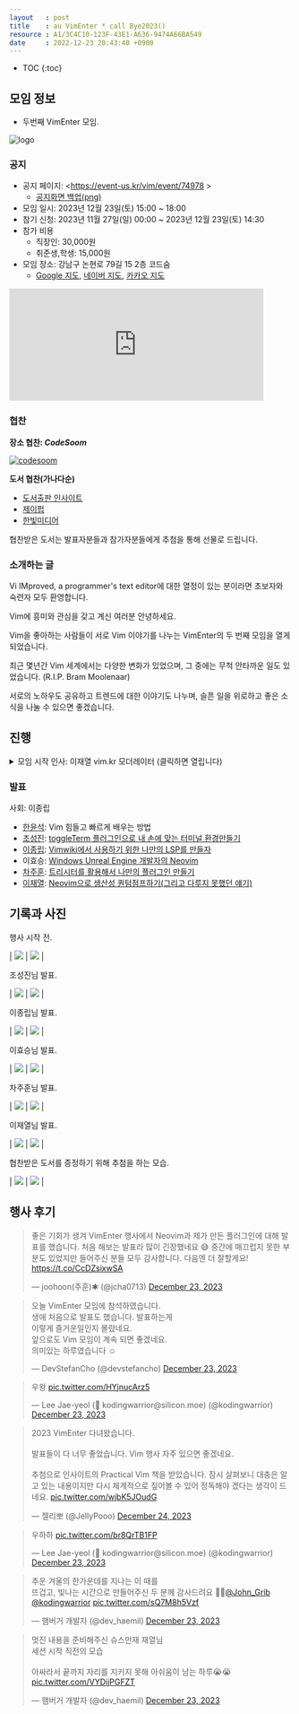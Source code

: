 ```yaml
---
layout   : post
title    : au VimEnter * call Bye2023()
resource : A1/3C4C10-123F-43E1-A636-9474A66BA549
date     : 2022-12-23 20:43:40 +0900
---
```

* TOC
{:toc}

## 모임 정보

- 두번째 VimEnter 모임.

![logo]( /resource/A1/3C4C10-123F-43E1-A636-9474A66BA549/auvimenter2023.jpg )

### 공지

- 공지 페이지: <https://event-us.kr/vim/event/74978 >
    - [공지화면 백업(png)]( ./resource/A1/3C4C10-123F-43E1-A636-9474A66BA549/auvimenter2023-eventus.png )
- 모임 일시: 2023년 12월 23일(토) 15:00 ~ 18:00
- 참기 신청: 2023년 11월 27일(일) 00:00 ~ 2023년 12월 23일(토) 14:30
- 참가 비용
    - 직장인: 30,000원
    - 취준생,학생: 15,000원
- 모임 장소: 강남구 논현로 79길 15 2층 코드숨
    - [Google 지도](https://goo.gl/maps/2fjtgVkgL8oE2Hy29 ), [네이버 지도](https://naver.me/GmV1RgNP ), [카카오 지도](http://kko.to/t_LyPvDnn9 )

<iframe src="https://www.google.com/maps/embed?pb=!1m18!1m12!1m3!1d3165.4426216585402!2d127.03477311618877!3d37.49747747981099!2m3!1f0!2f0!3f0!3m2!1i1024!2i768!4f13.1!3m3!1m2!1s0x357ca155a3cf765d%3A0xab82d523db7369d!2z7ISc7Jq47Yq567OE7IucIOqwleuCqOq1rCDrhbztmITroZw3Oeq4uCAxNSAy7Li1!5e0!3m2!1sko!2skr!4v1673082655943!5m2!1sko!2skr" width="90%" height="200px" style="border:0;" allowfullscreen="" loading="lazy" referrerpolicy="no-referrer-when-downgrade"></iframe>


### 협찬

**장소 협찬: _CodeSoom_**

[![codesoom]( /resource/94/DF5E75-D0EF-43A9-ABCA-E169D4A67BFB/codesoom-logo-pc.png )]( https://www.codesoom.com/ )

**도서 협찬(가나다순)**

- [도서출판 인사이트](https://ebook.insightbook.co.kr/ )
- [제이펍](https://jpub.tistory.com/ )
- [한빛미디어](https://www.hanbit.co.kr/media/ )

협찬받은 도서는 발표자분들과 참가자분들에게 추첨을 통해 선물로 드립니다.


### 소개하는 글

Vi IMproved, a programmer's text editor에 대한 열정이 있는 분이라면 초보자와 숙련자 모두 환영합니다.

Vim에 흥미와 관심을 갖고 계신 여러분 안녕하세요.

Vim을 좋아하는 사람들이 서로 Vim 이야기를 나누는 VimEnter의 두 번째 모임을 열게 되었습니다.

최근 몇년간 Vim 세계에서는 다양한 변화가 있었으며, 그 중에는 무척 안타까운 일도 있었습니다. (R.I.P. Bram Moolenaar)

서로의 노하우도 공유하고 트렌드에 대한 이야기도 나누며, 슬픈 일을 위로하고 좋은 소식을 나눌 수 있으면 좋겠습니다.

## 진행

<details><summary>모임 시작 인사: 이재열 vim.kr 모더레이터 (클릭하면 열립니다)</summary>
<div markdown="1">

>
안녕하세요. 저는 한국어권의 Vim 사용자들을 위한 커뮤니티, vim.kr의 모더레이터 이재열입니다. kodingwarrior 혹은 kokoko.kojima 라는 닉네임을 사용하고 있습니다.
>
vim.kr 디스코드를 2023년 1월에 개설 시작했는데, 12월 23일인 지금은 335명 정도 되는 것 같아요. 나름 의도한 규모이긴 했지만, 저도 진짜 이 정도 규모로 사람들이 모이게 될 줄은 상상도 못했어요. 그만큼 Vim에 대한 애정을 가지신 분들이 곳곳에 숨어있었다는 것의 방증이겠죠.
>
제가 Vim(엄밀하게는 네오빔이죠) 을 본격적으로 사용하게 된 지는 이제 1년하고도 2개월이 되어갑니다.
2019년 쯤이었을까요?
Vim에 본격적으로 맛들이기 전에는 약간 Vim 쓰는 사람들이 멋져보이기도 했어요.
Vundle이라는걸 세팅해보긴 했지만, 본격적으로 사용하는 방법을 모르기도 했었고 VSCode 만큼은 생산성이 나오지 않았어서 포기했었습니다.
그러면서도 Vim으로 생산성을 쭉쭉 뽑아내는 사람들을 보면서도 부러웠고, 시간이 좀 지나고 나서는 Vim이 생산성에 부스트를 달아준다는 얘기들이 들리기 시작했었는데, 편협한 경험으로는 공감하기가 어려웠습니다.
그렇게 Vim과는 한동안 담을 쌓아오다가, 2022년 10월, Vim을 쓰는게 불가피한 상황이 되었는데요. 주변의 지인들이 Vim 온보딩에 도움되는 정보를 주기도 했었고, 지금은 주변 사람들에게 Vim에 대한 사랑을 전파하고 Vim에 입문하는 사람들에게는 온보딩을 도와주는 위치까지 도달하게 되었습니다.
>
이런 경험을 하면서 느낀 점이 있었는데, Vim이라는 세계를 빠르고 제대로 입문하려면 주변 사람들의 도움이 있으면 좋다는 것입니다.
대부분의 컴퓨터공학과 학생들은 리눅스 서버에 접속해서 과제를 제출하기 위해서라도 Vim 에디터를 강제로 배우게 되는 일이 잦은데요.
:wq, input 모드 진입하기, repetition (yank/delete), 텍스트 치환 정도를 익히는게 고작인 경우가 많습니다.
저 또한 그런 경험이 있거든요. 그러다보니 Vim을 왜 굳이 쓰는거지? 하고 의문을 품는 사람도 적지 않게 있구요. VSCode에도 Vim 키 바인딩이 있는건 그냥 이스터에그겠구나 생각할 수도 있을 겁니다.
>
하지만, 매크로를 적절하게 사용하는 예시라던가, ciw/ci[/ci(/ci{/ci" 같은 textobject를 사용한 키맵을 소개하기만 해도 다들 신세계를 접한것마냥 열광합니다. 어디 그뿐일까요? Visual 모드에서 선택한 영역들만 텍스트 치환을 하거나 visual 모드에서 선택한 영역들을 커맨드라인에 넘겨준다던가, % 기호를 적재적소에 사용한다던가 Vim 만으로도 할 수 있는 것들이 너무 많은데, 거기다가 IDE 뺨치는 수준의 플러그인이 있다는걸 소개해준다면? Vim을 사랑하지 않을 수가 없게 될 것이라 감히 생각해봅니다.
>
방금 언급했듯이, 이미 많은 사람들이 Vim에 입문을 많이 합니다. 하지만, 능숙하게 되거나 애정을 가지게 되는 경우는 잘 없죠.
학교마다 다르고 회사마다 다르겠지만 Vim에 익숙한 사람들은 독학하는게 아닌 이상에야 Vim에 익숙한 다른 선배들의 영향을 받아서 성장합니다.
주변에 있는 선배들이 dotfiles 리포지토리를 어떻게 구성하는지 어깨 너머로 보고 배우고, 내가 뭘 모르고 내가 어떻게 환경을 구성하면 좋은지 청사진이 그려진 상태에서 계속해서 나사를 조이기 때문에 독학하는 것보다는 상대적으로 빠르게 적응될 수 밖에 없습니다.
>
Vim 밋업 그리고 vim.kr 커뮤니티가 가지는 역할도 이런 것이라 생각하고 있습니다.
Vim으로 생산성 파이프라인을 구성하는 모든 사람들이 서로를 보고 배우면서 성장할 수 있는 공간,
그리고 누구나 접근할 수 있는 공간을 지향합니다.
올해를 기점으로 전국방방곡곡에 있는 Vim을 사용하는 개발자들이 적극적으로 그리고 빈번하게 정보를 교류할 수 있는 특이점이 되었으면 합니다.
>
이제 세션 시작하겠습니다.

</div></details>

### 발표

사회: 이종립

- [한윤석](https://github.com/hannut91 ): Vim 힘들고 빠르게 배우는 방법
- [조성진](https://github.com/devstefancho ): [toggleTerm 플러그인으로 내 손에 맞는 터미널 환경만들기](https://stefancho.netlify.app/slides/vim-enter/ )
- [이종립](https://github.com/johngrib/ ): [Vimwiki에서 사용하기 위한 나만의 LSP를 만들자](https://johngrib.github.io/wiki/article/vimwiki-lsp/ )
- 이효승: [Windows Unreal Engine 개발자의 Neovim]( /resource/A1/3C4C10-123F-43E1-A636-9474A66BA549/WindowsUnrealEngineNeovim.pdf )
- [차주훈](https://github.com/jcha0713 ): [트리시터를 활용해서 나만의 플러그인 만들기](https://github.com/jcha0713/vimconf/blob/main/vimconf.md )
- [이재열](https://github.com/malkoG ): [Neovim으로 생산성 퀀텀점프하기(그리고 다루지 못했던 얘기)](https://slides.kodingwarrior.dev/boosting-productivity-part-2.html )

## 기록과 사진

행사 시작 전.

| ![]( /resource/A1/3C4C10-123F-43E1-A636-9474A66BA549/00.jpeg )  |  ![]( /resource/A1/3C4C10-123F-43E1-A636-9474A66BA549/00-1.jpg )     |


조성진님 발표.

| ![]( /resource/A1/3C4C10-123F-43E1-A636-9474A66BA549/02-cho.jpeg ) | ![]( /resource/A1/3C4C10-123F-43E1-A636-9474A66BA549/02-cho-1.jpeg ) |

이종립님 발표.

| ![]( /resource/A1/3C4C10-123F-43E1-A636-9474A66BA549/03-johngrib.jpeg ) | ![]( /resource/A1/3C4C10-123F-43E1-A636-9474A66BA549/03-johngrib-1.jpeg ) |

이효승님 발표.

| ![]( /resource/A1/3C4C10-123F-43E1-A636-9474A66BA549/04-lee.jpeg ) | ![]( /resource/A1/3C4C10-123F-43E1-A636-9474A66BA549/04-lee-1.jpeg ) |

차주훈님 발표.

| ![]( /resource/A1/3C4C10-123F-43E1-A636-9474A66BA549/05-cha.jpeg ) | ![]( /resource/A1/3C4C10-123F-43E1-A636-9474A66BA549/05-cha-1.jpeg ) |

이재열님 발표.

| ![]( /resource/A1/3C4C10-123F-43E1-A636-9474A66BA549/06-kojima.jpeg ) | ![]( /resource/A1/3C4C10-123F-43E1-A636-9474A66BA549/06-kojima-1.jpeg ) |

협찬받은 도서를 증정하기 위해 추첨을 하는 모습.

| ![]( /resource/A1/3C4C10-123F-43E1-A636-9474A66BA549/07-book-random.jpeg ) | ![]( /resource/A1/3C4C10-123F-43E1-A636-9474A66BA549/07-book-random-1.jpeg ) |

## 행사 후기

<blockquote class="twitter-tweet"><p lang="ko" dir="ltr">좋은 기회가 생겨 VimEnter 행사에서 Neovim과 제가 만든 플러그인에 대해 발표를 했습니다. 처음 해보는 발표라 많이 긴장했네요 😅 중간에 매끄럽지 못한 부분도 있었지만 들어주신 분들 모두 감사합니다. 다음엔 더 잘할게요! <a href="https://t.co/CcDZsixwSA">https://t.co/CcDZsixwSA</a></p>&mdash; joohoon(주훈)✱ (@jcha0713) <a href="https://twitter.com/jcha0713/status/1738553816457638266?ref_src=twsrc%5Etfw">December 23, 2023</a></blockquote> <script async src="https://platform.twitter.com/widgets.js" charset="utf-8"></script>

<blockquote class="twitter-tweet"><p lang="ko" dir="ltr">오늘 VimEnter 모임에 참석하였습니다.<br>생애 처음으로 발표도 했습니다. 발표하는게<br>이렇게 즐거운일인지 몰랐네요.<br>앞으로도 Vim 모임이 계속 되면 좋겠네요.<br>의미있는 하루였습니다 ☺️</p>&mdash; DevStefanCho (@devstefancho) <a href="https://twitter.com/devstefancho/status/1738554744866836873?ref_src=twsrc%5Etfw">December 23, 2023</a></blockquote> <script async src="https://platform.twitter.com/widgets.js" charset="utf-8"></script>

<blockquote class="twitter-tweet"><p lang="ko" dir="ltr">우왕 <a href="https://t.co/HYjnucArz5">pic.twitter.com/HYjnucArz5</a></p>&mdash; Lee Jae-yeol (🐘 kodingwarrior@silicon.moe) (@kodingwarrior) <a href="https://twitter.com/kodingwarrior/status/1738465294249791930?ref_src=twsrc%5Etfw">December 23, 2023</a></blockquote> <script async src="https://platform.twitter.com/widgets.js" charset="utf-8"></script>

<blockquote class="twitter-tweet"><p lang="ko" dir="ltr">2023 VimEnter 다녀왔습니다.<br><br>발표들이 다 너무 좋았습니다. Vim 행사 자주 있으면 좋겠네요.<br><br>추첨으로 인사이트의 Practical Vim 책을 받았습니다. 잠시 살펴보니 대충은 알고 있는 내용이지만 다시 체계적으로 짚어볼 수 있어 정독해야 겠다는 생각이 드네요. <a href="https://t.co/wjbK5JOudG">pic.twitter.com/wjbK5JOudG</a></p>&mdash; 젤리뽀 (@JellyPooo) <a href="https://twitter.com/JellyPooo/status/1738759705974259765?ref_src=twsrc%5Etfw">December 24, 2023</a></blockquote> <script async src="https://platform.twitter.com/widgets.js" charset="utf-8"></script>

<blockquote class="twitter-tweet"><p lang="ko" dir="ltr">우하하 <a href="https://t.co/br8QrTB1FP">pic.twitter.com/br8QrTB1FP</a></p>&mdash; Lee Jae-yeol (🐘 kodingwarrior@silicon.moe) (@kodingwarrior) <a href="https://twitter.com/kodingwarrior/status/1738563362626367946?ref_src=twsrc%5Etfw">December 23, 2023</a></blockquote> <script async src="https://platform.twitter.com/widgets.js" charset="utf-8"></script>

<blockquote class="twitter-tweet"><p lang="ko" dir="ltr">추운 겨울의 한가운데를 지나는 이 때를<br>뜨겁고, 빛나는 시간으로 만들어주신 두 분께 감사드려요 🙏🏼<a href="https://twitter.com/John_Grib?ref_src=twsrc%5Etfw">@John_Grib</a> <a href="https://twitter.com/kodingwarrior?ref_src=twsrc%5Etfw">@kodingwarrior</a> <a href="https://t.co/sQ7M8h5Vzf">pic.twitter.com/sQ7M8h5Vzf</a></p>&mdash; 햄버거 개발자 (@dev_haemil) <a href="https://twitter.com/dev_haemil/status/1738586871884816678?ref_src=twsrc%5Etfw">December 23, 2023</a></blockquote> <script async src="https://platform.twitter.com/widgets.js" charset="utf-8"></script>

<blockquote class="twitter-tweet"><p lang="ko" dir="ltr">멋진 내용을 준비해주신 슈스만재 재열님<br>세션 시작 직전의 모습<br><br>아싸라서 끝까지 자리를 지키지 못해 아쉬움이 남는 하루😭😭 <a href="https://t.co/VYDijPGFZT">pic.twitter.com/VYDijPGFZT</a></p>&mdash; 햄버거 개발자 (@dev_haemil) <a href="https://twitter.com/dev_haemil/status/1738589364702298217?ref_src=twsrc%5Etfw">December 23, 2023</a></blockquote> <script async src="https://platform.twitter.com/widgets.js" charset="utf-8"></script>
